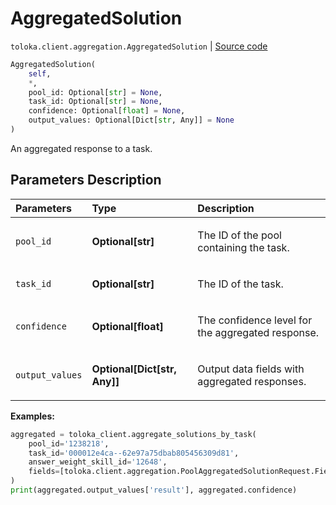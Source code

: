 # AggregatedSolution
`toloka.client.aggregation.AggregatedSolution` | [Source code](https://github.com/Toloka/toloka-kit/blob/v1.2.3/src/client/aggregation.py#L106)

```python
AggregatedSolution(
    self,
    *,
    pool_id: Optional[str] = None,
    task_id: Optional[str] = None,
    confidence: Optional[float] = None,
    output_values: Optional[Dict[str, Any]] = None
)
```

An aggregated response to a task.

## Parameters Description

| Parameters | Type | Description |
| :----------| :----| :-----------|
`pool_id`|**Optional\[str\]**|<p>The ID of the pool containing the task.</p>
`task_id`|**Optional\[str\]**|<p>The ID of the task.</p>
`confidence`|**Optional\[float\]**|<p>The confidence level for the aggregated response.</p>
`output_values`|**Optional\[Dict\[str, Any\]\]**|<p>Output data fields with aggregated responses.</p>

**Examples:**


```python
aggregated = toloka_client.aggregate_solutions_by_task(
    pool_id='1238218',
    task_id='000012e4ca--62e97a75dbab805456309d81',
    answer_weight_skill_id='12648',
    fields=[toloka.client.aggregation.PoolAggregatedSolutionRequest.Field(name='result')]
)
print(aggregated.output_values['result'], aggregated.confidence)
```
